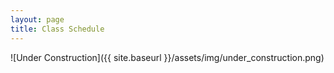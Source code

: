 ```yaml
---
layout: page
title: Class Schedule
---
```


![Under Construction]({{ site.baseurl }}/assets/img/under_construction.png)
